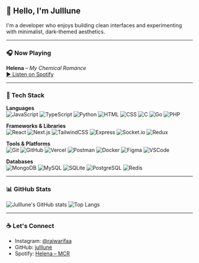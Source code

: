 ## 👋 Hello, I'm Julllune

I'm a developer who enjoys building clean interfaces and experimenting with minimalist, dark-themed aesthetics.

---

### 🎧 Now Playing

**Helena** – *My Chemical Romance*  
[▶️ Listen on Spotify](https://open.spotify.com/track/5dTHtzHFPyi8TlTtzoz1J9?si=d7eba80208c9430b)

---

### 💼 Tech Stack

**Languages**  
![JavaScript](https://img.shields.io/badge/-JavaScript-black?style=flat-square&logo=javascript) 
![TypeScript](https://img.shields.io/badge/-TypeScript-black?style=flat-square&logo=typescript) 
![Python](https://img.shields.io/badge/-Python-black?style=flat-square&logo=python) 
![HTML](https://img.shields.io/badge/-HTML5-black?style=flat-square&logo=html5) 
![CSS](https://img.shields.io/badge/-CSS3-black?style=flat-square&logo=css3) 
![C](https://img.shields.io/badge/-C-black?style=flat-square&logo=c) 
![Go](https://img.shields.io/badge/-Go-black?style=flat-square&logo=go) 
![PHP](https://img.shields.io/badge/-PHP-black?style=flat-square&logo=php)

**Frameworks & Libraries**  
![React](https://img.shields.io/badge/-React-black?style=flat-square&logo=react) 
![Next.js](https://img.shields.io/badge/-Next.js-black?style=flat-square&logo=next.js) 
![TailwindCSS](https://img.shields.io/badge/-TailwindCSS-black?style=flat-square&logo=tailwindcss) 
![Express](https://img.shields.io/badge/-Express-black?style=flat-square&logo=express) 
![Socket.io](https://img.shields.io/badge/-Socket.io-black?style=flat-square&logo=socket.io) 
![Redux](https://img.shields.io/badge/-Redux-black?style=flat-square&logo=redux)

**Tools & Platforms**  
![Git](https://img.shields.io/badge/-Git-black?style=flat-square&logo=git) 
![GitHub](https://img.shields.io/badge/-GitHub-black?style=flat-square&logo=github) 
![Vercel](https://img.shields.io/badge/-Vercel-black?style=flat-square&logo=vercel) 
![Postman](https://img.shields.io/badge/-Postman-black?style=flat-square&logo=postman) 
![Docker](https://img.shields.io/badge/-Docker-black?style=flat-square&logo=docker) 
![Figma](https://img.shields.io/badge/-Figma-black?style=flat-square&logo=figma) 
![VSCode](https://img.shields.io/badge/-VSCode-black?style=flat-square&logo=visualstudiocode)

**Databases**  
![MongoDB](https://img.shields.io/badge/-MongoDB-black?style=flat-square&logo=mongodb) 
![MySQL](https://img.shields.io/badge/-MySQL-black?style=flat-square&logo=mysql) 
![SQLite](https://img.shields.io/badge/-SQLite-black?style=flat-square&logo=sqlite) 
![PostgreSQL](https://img.shields.io/badge/-PostgreSQL-black?style=flat-square&logo=postgresql) 
![Redis](https://img.shields.io/badge/-Redis-black?style=flat-square&logo=redis)

---

### 📊 GitHub Stats

![Julllune's GitHub stats](https://github-readme-stats.vercel.app/api?username=julllune&show_icons=true&theme=algolia)
![Top Langs](https://github-readme-stats.vercel.app/api/top-langs/?username=julllune&layout=compact&theme=algolia)

---

### ☕ Let's Connect

- Instagram: [@rajwarifaa](https://instagram.com/rajwarifaa)
- GitHub: [julllune](https://github.com/julllune)
- Spotify: [Helena – MCR](https://open.spotify.com/track/6vJzfCJxAnfZKYfAJqjz0k)
